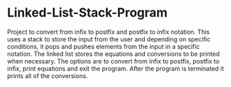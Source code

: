 # Linked-List-Stack-Program
Project to convert from infix to postfix and postfix to infix notation. This uses a stack to store the input from the user and depending on specific conditions, it pops and pushes elements from the input in a specific notation. The linked list stores the equations and conversions to be printed when necessary. The options are to convert from infix to postfix, postfix to infix, print equations and exit the program. After the program is terminated it prints all of the conversions.
